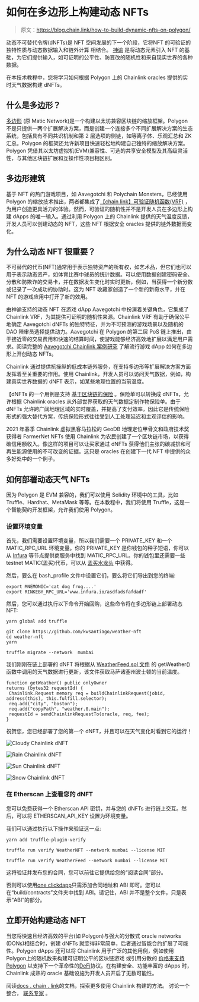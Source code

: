 # 如何在多边形上构建动态 NFTs

> 原文：<https://blog.chain.link/how-to-build-dynamic-nfts-on-polygon/>

动态不可替代令牌(dNFTs)是 NFT 空间发展的下一个阶段，它将NFT 的可验证的独特性质与动态数据输入和链外计算 相结合。 [神谕](https://chain.link/education/blockchain-oracles) 是将动态元素引入 NFT 的基础，为它们提供输入，如可证明的公平性、防篡改的随机性和来自现实世界的各种数据。

在本技术教程中，您将学习如何根据 Polygon 上的 Chainlink oracles 提供的实时天气数据构建 dNFTs。

## 什么是多边形？

[多边形](https://polygon.technology/) (原 Matic Network)是一个构建以太坊兼容区块链的缩放框架。Polygon 不是只提供一两个扩展解决方案，而是创建一个连接多个不同扩展解决方案的生态系统，包括具有不同共识机制和第 2 层选项的侧链，如等离子体、乐观汇总和 ZK 汇总。Polygon 的框架还允许新项目快速轻松地构建自己独特的缩放解决方案。Polygon 凭借其以太坊虚拟机(EVM)兼容性、可选的共享安全模型及其高级灵活性，与其他区块链扩展和互操作性项目相区别。

## 多边形建筑

基于 NFT 的热门游戏项目，如 Aavegotchi 和 Polychain Monsters，已经使用 Polygon 的缩放技术推出，两者都集成了[【chain link】可验证随机函数(VRF)](https://chain.link/solutions/chainlink-vrf) ，为用户创造更具活力的体验。然而，可验证的随机性并不是开发人员在多边形上构建 dApps 的唯一输入。通过利用 Polygon 上的 Chainlink 提供的天气温度反馈，开发人员可以创建动态的 NFT，这些 NFT 根据安全 oracles 提供的链外数据而变化。

## 为什么动态 NFT 很重要？

[](https://chain.link/education/nfts)不可替代的代币(NFT)通常用于表示独特资产的所有权，如艺术品，但它们也可以用于表示动态资产，如体育比赛中球员的统计数据。可以使用数据创建密码安全、分散和防欺诈的交易卡，并在数据发生变化时实时更新，例如，当获得一个新分数或记录了一次成功的协助时。这为 NFT 收藏家创造了一个新的新奇水平，并在 NFT 的游戏应用中打开了新的效用。

由神谕支持的动态 NFT 在游戏 dApp Aavegotchi 中扮演着关键角色，它集成了 Chainlink VRF，为其提供可证明的随机性来源。Chainlink VRF 有助于确保公平地确定 Aavegotchi dNFTs 的独特特征，并为不可预测的游戏场景以及随机的 DAO 陪审员选择提供动力。Aavegotchi 在 Polygon 的第二层 PoS 链上推出，由于接近零的交易费用和快速的结算时间，使游戏能够经济高效地扩展以满足用户需求。阅读完整的 [Aavegotchi Chainlink 案例研究](https://chain.link/case-studies/aavegotchi) 了解流行游戏 dApp 如何在多边形上开创动态 NFTs。

Chainlink 通过提供抗操纵的低成本链外服务，在支持多边形等扩展解决方案方面发挥着至关重要的作用。使用 Chainlink，开发人员可以访问天气数据，例如，构建真实世界数据的 dNFT 表示，如某些地理位置的当前温度。

【dNFTs 的一个用例是支持 [基于区块链的保险](https://blog.chain.link/blockchain-insurance/) 。保险单可以转换成 dNFTs，允许根据 Chainlink oracles 从外部世界获取的天气数据定制作物保险单。由于 dNFTs 允许跨广阔地理区域的实时覆盖，并提高了支付效率，因此它是传统保险形式的强大替代方案，传统保险形式往往受到人工处理延迟和主观评估的影响。

2021 年春季 Chainlink 虚拟黑客马拉松的 GeoDB 地理定位甲骨文和政府技术奖获得者 FarmerNet NFTs 使用 Chainlink 为农民创建了一个区块链市场，以获得碳信用额收入。像这样的项目可以让买家通过 dNFTs 获得他们主张的碳减排和可再生能源使用的不可改变的证据。这只是 oracles 在创建下一代 NFT 中提供的众多好处中的一个例子。

## 如何部署动态天气 NFTs

因为 Polygon 是 EVM 兼容的，我们可以使用 Solidity 环境中的工具，比如 Truffle、Hardhat、MetaMask 等等。在本教程中，我们将使用 Truffle，这是一个智能契约开发框架，允许我们使用 Polygon。

### 设置环境变量

首先，我们需要设置环境变量，所以我们需要一个 PRIVATE_KEY 和一个 MATIC_RPC_URL 环境变量。你的 PRIVATE_KEY 是你钱包的种子短语，你可以从 [Infura](https://infura.io/) 等节点提供商服务中找到 MATIC_RPC_URL。你的钱包里还需要一些 testnet MATIC(孟买)代币，可以从 [孟买水龙头](https://faucet.matic.network/) 中获得。

然后，要么在 bash_profile 文件中设置它们，要么将它们导出到您的终端:

```
export MNEMONIC='cat dog frog....'
export RINKEBY_RPC_URL='www.infura.io/asdfadsfafdadf'
```

然后，您可以通过执行以下命令开始回购，这些命令将在多边形链上部署动态 NFT:

```
yarn global add truffle

git clone https://github.com/kwsantiago/weather-nft 
cd weather-nft 
yarn

truffle migrate --network  mumbai
```

我们刚刚在链上部署的 dNFT 将根据从 [WeatherFeed.sol 文件](https://github.com/kwsantiago/weather-nft/blob/main/contracts/WeatherFeed.sol#L53) 的 getWeather()函数中调用的天气数据进行更新，该文件获取马萨诸塞州波士顿的当前温度。

```
function getWeather() public onlyOwner
returns (bytes32 requestId) {
 Chainlink.Request memory req = buildChainlinkRequest(jobid, address(this), this.fulfill.selector);
 req.add("city", "boston");
 req.add("copyPath", "weather.0.main");
 requestId = sendChainlinkRequestTo(oracle, req, fee);
}
```

祝贺您，您已经部署了您的第一个 dNFT，并且可以在天气变化时看到它的运行！

![Cloudy Chainlink dNFT](img/c89a955168b7377747de8afb981ff70e.png)

![Rain Chainlink dNFT](img/0973c82fab1fcddf88236e0a0749de10.png)

![Sun Chainlink dNFT](img/f76a84eb27af56eba5cddef96e277d88.png)

![Snow Chainlink dNFT](img/85f24fb4e2d2a071735d529a06c5ec83.png)

### 在 Etherscan 上查看您的 dNFT

您可以免费获得一个 Etherscan API 密钥，并与您的 dNFTs 进行链上交互。然后，可以将 ETHERSCAN_API_KEY 设置为环境变量。

我们可以通过执行以下操作来验证这一点:

```
yarn add truffle-plugin-verify

truffle run verify WeatherNFT --network mumbai --license MIT

truffle run verify WeatherFeed --network mumbai --license MIT
```

这将验证并发布您的合同，您可以前往它提供给您的“阅读合同”部分。

否则可以使用[one clickdapp](https://oneclickdapp.com/)只需添加合同地址和 ABI 即可。您可以在“build/contracts”文件夹中找到 ABI。请记住，ABI 并不是整个文件，只是表示“ABI”的部分。

## 立即开始构建动态 NFT

当您将快速且经济高效的平台(如 Polygon)与强大的分散式 oracle networks (DONs)相结合时，创建 dNFTs 就变得非常简单，后者通过智能合约扩展了可能性。Polygon dApps 还可以将 Chainlink 用于广泛的其他用例，例如使用 Polygon[](https://blog.chain.link/how-to-get-a-random-number-on-polygon/)上的随机数来构建可证明公平的区块链游戏 或引用分散的 [价格来支持 Polygon](https://blog.chain.link/matic-defi-price-feeds/) 以支持下一个革命性的[DeFi](https://chain.link/education/defi)协议。在构建安全、功能丰富的 dApps 时，Chainlink 成熟的 oracle 基础设施为开发人员开启了无数可能性。

阅读[docs . chain . link](https://docs.chain.link/)的文档，探索更多使用 Chainlink 构建的方法。 讨论一个整合， [联系专家](https://chainlinkcommunity.typeform.com/to/OYQO67EF?page=announcement) 。
